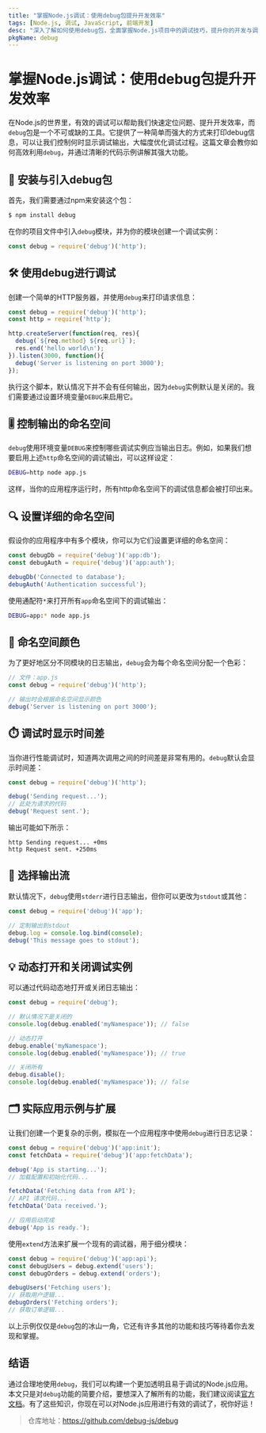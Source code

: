 ```yaml
---
title: "掌握Node.js调试：使用debug包提升开发效率"
tags: [Node.js, 调试, JavaScript, 前端开发]
desc: "深入了解如何使用debug包，全面掌握Node.js项目中的调试技巧，提升你的开发与调试效率。"
pkgName: debug
---
```


# 掌握Node.js调试：使用debug包提升开发效率

在Node.js的世界里，有效的调试可以帮助我们快速定位问题、提升开发效率，而`debug`包是一个不可或缺的工具。它提供了一种简单而强大的方式来打印debug信息，可以让我们控制何时显示调试输出，大幅度优化调试过程。这篇文章会教你如何高效利用`debug`，并通过清晰的代码示例讲解其强大功能。

## 🚀 安装与引入debug包

首先，我们需要通过npm来安装这个包：

```bash
$ npm install debug
```

在你的项目文件中引入`debug`模块，并为你的模块创建一个调试实例：

```javascript
const debug = require('debug')('http');
```

## 🛠 使用debug进行调试

创建一个简单的HTTP服务器，并使用`debug`来打印请求信息：

```javascript
const debug = require('debug')('http');
const http = require('http');

http.createServer(function(req, res){
  debug(`${req.method} ${req.url}`);
  res.end('hello world\n');
}).listen(3000, function(){
  debug('Server is listening on port 3000');
});
```

执行这个脚本，默认情况下并不会有任何输出，因为`debug`实例默认是关闭的。我们需要通过设置环境变量`DEBUG`来启用它。

## 🎚 控制输出的命名空间

`debug`使用环境变量`DEBUG`来控制哪些调试实例应当输出日志。例如，如果我们想要启用上述`http`命名空间的调试输出，可以这样设定：

```bash
DEBUG=http node app.js
```

这样，当你的应用程序运行时，所有http命名空间下的调试信息都会被打印出来。

## 🔍 设置详细的命名空间

假设你的应用程序中有多个模块，你可以为它们设置更详细的命名空间：

```javascript
const debugDb = require('debug')('app:db');
const debugAuth = require('debug')('app:auth');

debugDb('Connected to database');
debugAuth('Authentication successful');
```

使用通配符`*`来打开所有`app`命名空间下的调试输出：

```bash
DEBUG=app:* node app.js
```

## 🎨 命名空间颜色

为了更好地区分不同模块的日志输出，`debug`会为每个命名空间分配一个色彩：

```javascript
// 文件：app.js
const debug = require('debug')('http');

// 输出时会根据命名空间显示颜色
debug('Server is listening on port 3000');
```

## ⏱️ 调试时显示时间差

当你进行性能调试时，知道两次调用之间的时间差是非常有用的。`debug`默认会显示时间差：

```javascript
const debug = require('debug')('http');

debug('Sending request...');
// 此处为请求的代码
debug('Request sent.');
```

输出可能如下所示：

```text
http Sending request... +0ms
http Request sent. +250ms
```

## 📜 选择输出流

默认情况下，`debug`使用`stderr`进行日志输出，但你可以更改为`stdout`或其他：

```javascript
const debug = require('debug')('app');

// 定制输出到stdout
debug.log = console.log.bind(console);
debug('This message goes to stdout');
```

## 💡 动态打开和关闭调试实例

可以通过代码动态地打开或关闭日志输出：

```javascript
const debug = require('debug');

// 默认情况下是关闭的
console.log(debug.enabled('myNamespace')); // false

// 动态打开
debug.enable('myNamespace');
console.log(debug.enabled('myNamespace')); // true

// 关闭所有
debug.disable();
console.log(debug.enabled('myNamespace')); // false
```

## 🗂 实际应用示例与扩展

让我们创建一个更复杂的示例，模拟在一个应用程序中使用`debug`进行日志记录：

```javascript
const debug = require('debug')('app:init');
const fetchData = require('debug')('app:fetchData');

debug('App is starting...');
// 加载配置和初始化代码...

fetchData('Fetching data from API');
// API 请求代码...
fetchData('Data received.');

// 应用启动完成
debug('App is ready.');
```

使用`extend`方法来扩展一个现有的调试器，用于细分模块：

```javascript
const debug = require('debug')('app:api');
const debugUsers = debug.extend('users');
const debugOrders = debug.extend('orders');

debugUsers('Fetching users');
// 获取用户逻辑...
debugOrders('Fetching orders');
// 获取订单逻辑...
```

以上示例仅仅是`debug`包的冰山一角，它还有许多其他的功能和技巧等待着你去发现和掌握。

## 结语

通过合理地使用`debug`，我们可以构建一个更加透明且易于调试的Node.js应用。本文只是对`debug`功能的简要介绍，要想深入了解所有的功能，我们建议阅读[官方文档](https://github.com/debug-js/debug)。有了这些知识，你现在可以对Node.js应用进行有效的调试了，祝你好运！

> 仓库地址：https://github.com/debug-js/debug
